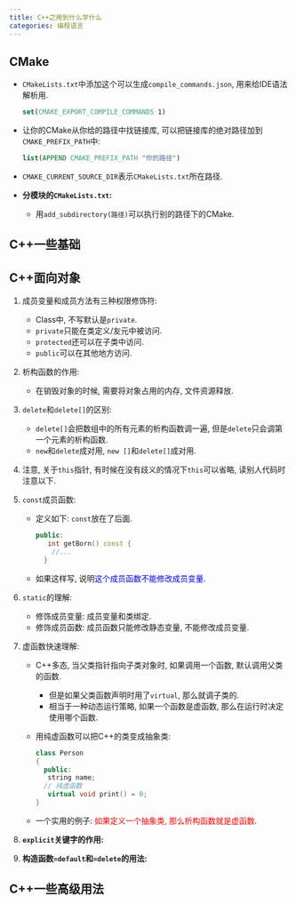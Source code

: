 ```yaml
---
title: C++之用到什么学什么
categories: 编程语言
---
```




## CMake

* `CMakeLists.txt`中添加这个可以生成`compile_commands.json`, 用来给IDE语法解析用.

  ```cmake
  set(CMAKE_EXPORT_COMPILE_COMMANDS 1)
  ```


* 让你的CMake从你给的路径中找链接库, 可以把链接库的绝对路径加到`CMAKE_PREFIX_PATH`中:

  ```cmake
  list(APPEND CMAKE_PREFIX_PATH "你的路径")
  ```

* `CMAKE_CURRENT_SOURCE_DIR`表示`CMakeLists.txt`所在路径.

* **分模块的`CMakeLists.txt`:**

  * 用`add_subdirectory(路径)`可以执行别的路径下的CMake.



## C++一些基础





## C++面向对象

1. 成员变量和成员方法有三种权限修饰符:

   * Class中, 不写默认是`private`.
   * `private`只能在类定义/友元中被访问.
   * `protected`还可以在子类中访问.
   * `public`可以在其他地方访问.

2. 析构函数的作用:

   * 在销毁对象的时候, 需要将对象占用的内存, 文件资源释放.

3. `delete`和`delete[]`的区别:

   * `delete[]`会把数组中的所有元素的析构函数调一遍, 但是`delete`只会调第一个元素的析构函数.
   * `new`和`delete`成对用, `new []`和`delete[]`成对用.

4. 注意, 关于`this`指针, 有时候在没有歧义的情况下`this`可以省略, 读别人代码时注意以下.

5. `const`成员函数:

   * 定义如下: `const`放在了后面.

     ```cpp
     public:
     	int getBorn() const {
         //...
       }
     ```

   * 如果这样写, 说明<font color=blue>这个成员函数不能修改成员变量.</font>

6. `static`的理解:

   * 修饰成员变量: 成员变量和类绑定.
   * 修饰成员函数: 成员函数只能修改静态变量, 不能修改成员变量.

7. 虚函数快速理解:

   * C++多态, 当父类指针指向子类对象时, 如果调用一个函数, 默认调用父类的函数.

     * 但是如果父类函数声明时用了`virtual`, 那么就调子类的.
     * 相当于一种动态运行策略, 如果一个函数是虚函数, 那么在运行时决定使用哪个函数.

   * 用纯虚函数可以把C++的类变成抽象类:

     ```cpp
     class Person
     {
       public:
       	string name;
       // 纯虚函数
       	virtual void print() = 0;
     }
     ```

   * 一个实用的例子: <font color=red>如果定义一个抽象类, 那么析构函数就是虚函数</font>.

8. **`explicit`关键字的作用:**

9. **构造函数`=default`和`=delete`的用法:**



## C++一些高级用法

